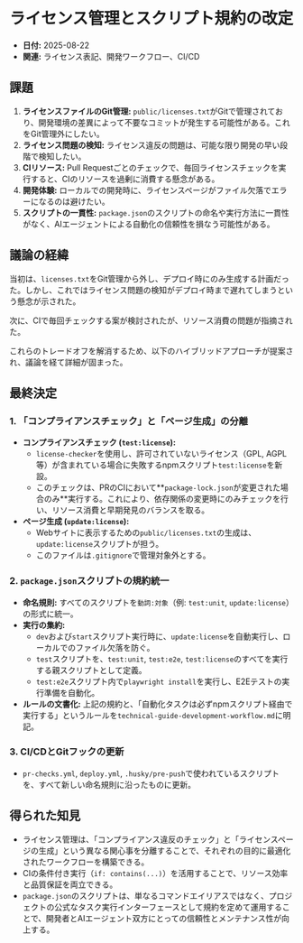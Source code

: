 # ライセンス管理とスクリプト規約の改定

- **日付:** 2025-08-22
- **関連:** ライセンス表記、開発ワークフロー、CI/CD

## 課題

1.  **ライセンスファイルのGit管理:** `public/licenses.txt`がGitで管理されており、開発環境の差異によって不要なコミットが発生する可能性がある。これをGit管理外にしたい。
2.  **ライセンス問題の検知:** ライセンス違反の問題は、可能な限り開発の早い段階で検知したい。
3.  **CIリソース:** Pull Requestごとのチェックで、毎回ライセンスチェックを実行すると、CIのリソースを過剰に消費する懸念がある。
4.  **開発体験:** ローカルでの開発時に、ライセンスページがファイル欠落でエラーになるのは避けたい。
5.  **スクリプトの一貫性:** `package.json`のスクリプトの命名や実行方法に一貫性がなく、AIエージェントによる自動化の信頼性を損なう可能性がある。

## 議論の経緯

当初は、`licenses.txt`をGit管理から外し、デプロイ時にのみ生成する計画だった。しかし、これではライセンス問題の検知がデプロイ時まで遅れてしまうという懸念が示された。

次に、CIで毎回チェックする案が検討されたが、リソース消費の問題が指摘された。

これらのトレードオフを解消するため、以下のハイブリッドアプローチが提案され、議論を経て詳細が固まった。

## 最終決定

### 1. 「コンプライアンスチェック」と「ページ生成」の分離

-   **コンプライアンスチェック (`test:license`):**
    -   `license-checker`を使用し、許可されていないライセンス（GPL, AGPL等）が含まれている場合に失敗するnpmスクリプト`test:license`を新設。
    -   このチェックは、PRのCIにおいて**`package-lock.json`が変更された場合のみ**実行する。これにより、依存関係の変更時にのみチェックを行い、リソース消費と早期発見のバランスを取る。
-   **ページ生成 (`update:license`):**
    -   Webサイトに表示するための`public/licenses.txt`の生成は、`update:license`スクリプトが担う。
    -   このファイルは`.gitignore`で管理対象外とする。

### 2. `package.json`スクリプトの規約統一

-   **命名規則:** すべてのスクリプトを`動詞:対象`（例: `test:unit`, `update:license`）の形式に統一。
-   **実行の集約:**
    -   `dev`および`start`スクリプト実行時に、`update:license`を自動実行し、ローカルでのファイル欠落を防ぐ。
    -   `test`スクリプトを、`test:unit`, `test:e2e`, `test:license`のすべてを実行する親スクリプトとして定義。
    -   `test:e2e`スクリプト内で`playwright install`を実行し、E2Eテストの実行準備を自動化。
-   **ルールの文書化:** 上記の規約と、「自動化タスクは必ずnpmスクリプト経由で実行する」というルールを`technical-guide-development-workflow.md`に明記。

### 3. CI/CDとGitフックの更新

-   `pr-checks.yml`, `deploy.yml`, `.husky/pre-push`で使われているスクリプトを、すべて新しい命名規則に沿ったものに更新。

## 得られた知見

-   ライセンス管理は、「コンプライアンス違反のチェック」と「ライセンスページの生成」という異なる関心事を分離することで、それぞれの目的に最適化されたワークフローを構築できる。
-   CIの条件付き実行（`if: contains(...)`）を活用することで、リソース効率と品質保証を両立できる。
-   `package.json`のスクリプトは、単なるコマンドエイリアスではなく、プロジェクトの公式なタスク実行インターフェースとして規約を定めて運用することで、開発者とAIエージェント双方にとっての信頼性とメンテナンス性が向上する。
